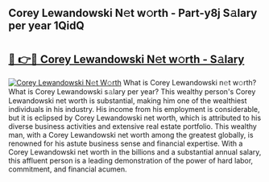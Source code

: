 ## Corey Lewandowski N𝚎t w𝚘rth - Part-y8j S𝚊lary per year 1QidQ

# <h2><a href="http://gc3jpu6.nevu.top/?p=Corey+Lewandowski">🔗 👉🔴 Corey Lewandowski N𝚎t w𝚘rth - S𝚊lary</a></h2>

[![Corey Lewandowski N𝚎t W𝚘rth](https://i.imgur.com/Oavwk0R.jpeg)](http://gc3jpu6.nevu.top/?p=Corey+Lewandowski)
What is Corey Lewandowski n𝚎t w𝚘rth? What is Corey Lewandowski s𝚊lary per year?
This wealthy person's Corey Lewandowski net worth is substantial, making him one of the wealthiest individuals in his industry. His income from his employment is considerable, but it is eclipsed by Corey Lewandowski net worth, which is attributed to his diverse business activities and extensive real estate portfolio. This wealthy man, with a Corey Lewandowski net worth among the greatest globally, is renowned for his astute business sense and financial expertise. With a Corey Lewandowski net worth in the billions and a substantial annual salary, this affluent person is a leading demonstration of the power of hard labor, commitment, and financial acumen.
